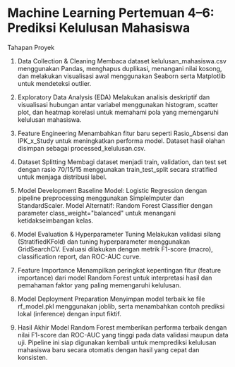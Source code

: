 # Machine Learning Pertemuan 4–6: Prediksi Kelulusan Mahasiswa

Tahapan Proyek
1. Data Collection & Cleaning
Membaca dataset kelulusan_mahasiswa.csv menggunakan Pandas, menghapus duplikasi, menangani nilai kosong, dan melakukan visualisasi awal menggunakan Seaborn serta Matplotlib untuk mendeteksi outlier.

2. Exploratory Data Analysis (EDA)
Melakukan analisis deskriptif dan visualisasi hubungan antar variabel menggunakan histogram, scatter plot, dan heatmap korelasi untuk memahami pola yang memengaruhi kelulusan mahasiswa.

3. Feature Engineering
Menambahkan fitur baru seperti Rasio_Absensi dan IPK_x_Study untuk meningkatkan performa model.
Dataset hasil olahan disimpan sebagai processed_kelulusan.csv.

4. Dataset Splitting
Membagi dataset menjadi train, validation, dan test set dengan rasio 70/15/15 menggunakan train_test_split secara stratified untuk menjaga distribusi label.

5. Model Development
Baseline Model: Logistic Regression dengan pipeline preprocessing menggunakan SimpleImputer dan StandardScaler.
Model Alternatif: Random Forest Classifier dengan parameter class_weight="balanced" untuk menangani ketidakseimbangan kelas.

6. Model Evaluation & Hyperparameter Tuning
Melakukan validasi silang (StratifiedKFold) dan tuning hyperparameter menggunakan GridSearchCV.
Evaluasi dilakukan dengan metrik F1-score (macro), classification report, dan ROC-AUC curve.

7. Feature Importance
Menampilkan peringkat kepentingan fitur (feature importance) dari model Random Forest untuk interpretasi hasil dan pemahaman faktor yang paling memengaruhi kelulusan.

8. Model Deployment Preparation
Menyimpan model terbaik ke file rf_model.pkl menggunakan joblib, serta menambahkan contoh prediksi lokal (inference) dengan input fiktif.

9. Hasil Akhir
Model Random Forest memberikan performa terbaik dengan nilai F1-score dan ROC-AUC yang tinggi pada data validasi maupun data uji.
Pipeline ini siap digunakan kembali untuk memprediksi kelulusan mahasiswa baru secara otomatis dengan hasil yang cepat dan konsisten.
